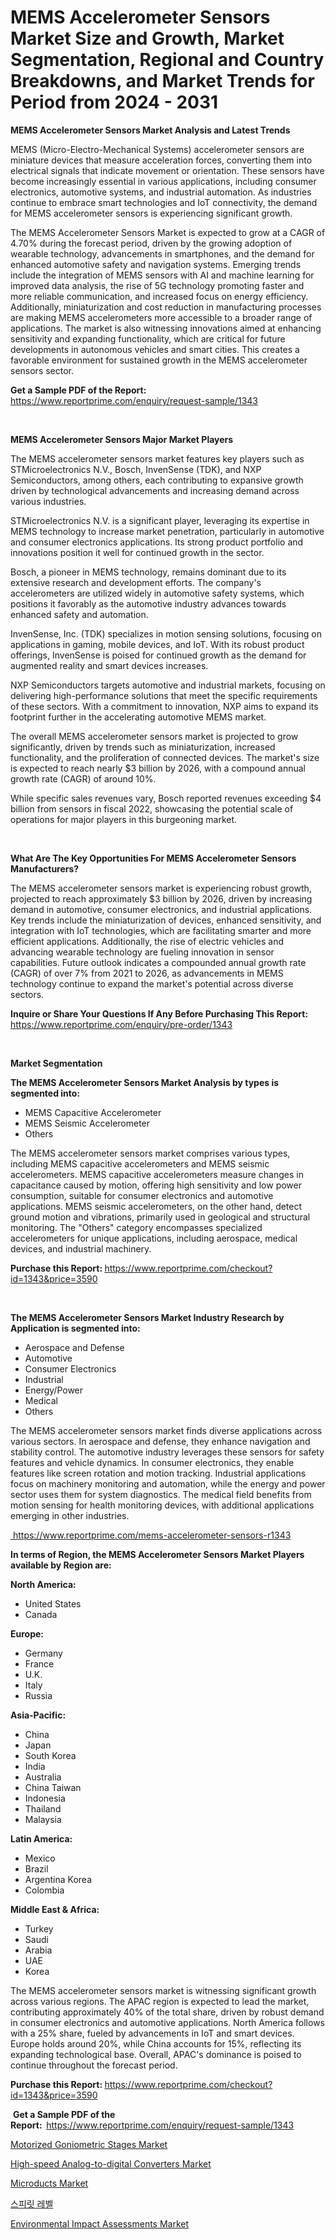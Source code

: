 <p><h1>MEMS Accelerometer Sensors Market Size and Growth, Market Segmentation, Regional and Country Breakdowns, and Market Trends for Period from 2024 -  2031</h1></p><p><strong>MEMS Accelerometer Sensors Market Analysis and Latest Trends</strong></p>
<p><p>MEMS (Micro-Electro-Mechanical Systems) accelerometer sensors are miniature devices that measure acceleration forces, converting them into electrical signals that indicate movement or orientation. These sensors have become increasingly essential in various applications, including consumer electronics, automotive systems, and industrial automation. As industries continue to embrace smart technologies and IoT connectivity, the demand for MEMS accelerometer sensors is experiencing significant growth.</p><p>The MEMS Accelerometer Sensors Market is expected to grow at a CAGR of 4.70% during the forecast period, driven by the growing adoption of wearable technology, advancements in smartphones, and the demand for enhanced automotive safety and navigation systems. Emerging trends include the integration of MEMS sensors with AI and machine learning for improved data analysis, the rise of 5G technology promoting faster and more reliable communication, and increased focus on energy efficiency. Additionally, miniaturization and cost reduction in manufacturing processes are making MEMS accelerometers more accessible to a broader range of applications. The market is also witnessing innovations aimed at enhancing sensitivity and expanding functionality, which are critical for future developments in autonomous vehicles and smart cities. This creates a favorable environment for sustained growth in the MEMS accelerometer sensors sector.</p></p>
<p><strong>Get a Sample PDF of the Report:&nbsp;</strong> <a href="https://www.reportprime.com/enquiry/request-sample/1343">https://www.reportprime.com/enquiry/request-sample/1343</a></p>
<p>&nbsp;</p>
<p><strong>MEMS Accelerometer Sensors Major Market Players</strong></p>
<p><p>The MEMS accelerometer sensors market features key players such as STMicroelectronics N.V., Bosch, InvenSense (TDK), and NXP Semiconductors, among others, each contributing to expansive growth driven by technological advancements and increasing demand across various industries.</p><p>STMicroelectronics N.V. is a significant player, leveraging its expertise in MEMS technology to increase market penetration, particularly in automotive and consumer electronics applications. Its strong product portfolio and innovations position it well for continued growth in the sector.</p><p>Bosch, a pioneer in MEMS technology, remains dominant due to its extensive research and development efforts. The company's accelerometers are utilized widely in automotive safety systems, which positions it favorably as the automotive industry advances towards enhanced safety and automation.</p><p>InvenSense, Inc. (TDK) specializes in motion sensing solutions, focusing on applications in gaming, mobile devices, and IoT. With its robust product offerings, InvenSense is poised for continued growth as the demand for augmented reality and smart devices increases.</p><p>NXP Semiconductors targets automotive and industrial markets, focusing on delivering high-performance solutions that meet the specific requirements of these sectors. With a commitment to innovation, NXP aims to expand its footprint further in the accelerating automotive MEMS market.</p><p>The overall MEMS accelerometer sensors market is projected to grow significantly, driven by trends such as miniaturization, increased functionality, and the proliferation of connected devices. The market's size is expected to reach nearly $3 billion by 2026, with a compound annual growth rate (CAGR) of around 10%.</p><p>While specific sales revenues vary, Bosch reported revenues exceeding $4 billion from sensors in fiscal 2022, showcasing the potential scale of operations for major players in this burgeoning market.</p></p>
<p>&nbsp;</p>
<p><strong>What Are The Key Opportunities For MEMS Accelerometer Sensors Manufacturers?</strong></p>
<p><p>The MEMS accelerometer sensors market is experiencing robust growth, projected to reach approximately $3 billion by 2026, driven by increasing demand in automotive, consumer electronics, and industrial applications. Key trends include the miniaturization of devices, enhanced sensitivity, and integration with IoT technologies, which are facilitating smarter and more efficient applications. Additionally, the rise of electric vehicles and advancing wearable technology are fueling innovation in sensor capabilities. Future outlook indicates a compounded annual growth rate (CAGR) of over 7% from 2021 to 2026, as advancements in MEMS technology continue to expand the market's potential across diverse sectors.</p></p>
<p><strong>Inquire or Share Your Questions If Any Before Purchasing This Report:</strong> <a href="https://www.reportprime.com/enquiry/pre-order/1343">https://www.reportprime.com/enquiry/pre-order/1343</a></p>
<p>&nbsp;</p>
<p><strong>Market Segmentation</strong></p>
<p><strong>The MEMS Accelerometer Sensors Market Analysis by types is segmented into:</strong></p>
<p><ul><li>MEMS Capacitive Accelerometer</li><li>MEMS Seismic Accelerometer</li><li>Others</li></ul></p>
<p><p>The MEMS accelerometer sensors market comprises various types, including MEMS capacitive accelerometers and MEMS seismic accelerometers. MEMS capacitive accelerometers measure changes in capacitance caused by motion, offering high sensitivity and low power consumption, suitable for consumer electronics and automotive applications. MEMS seismic accelerometers, on the other hand, detect ground motion and vibrations, primarily used in geological and structural monitoring. The "Others" category encompasses specialized accelerometers for unique applications, including aerospace, medical devices, and industrial machinery.</p></p>
<p><strong>Purchase this Report:&nbsp;</strong><a href="https://www.reportprime.com/checkout?id=1343&price=3590">https://www.reportprime.com/checkout?id=1343&price=3590</a></p>
<p>&nbsp;</p>
<p><strong>The MEMS Accelerometer Sensors Market Industry Research by Application is segmented into:</strong></p>
<p><ul><li>Aerospace and Defense</li><li>Automotive</li><li>Consumer Electronics</li><li>Industrial</li><li>Energy/Power</li><li>Medical</li><li>Others</li></ul></p>
<p><p>The MEMS accelerometer sensors market finds diverse applications across various sectors. In aerospace and defense, they enhance navigation and stability control. The automotive industry leverages these sensors for safety features and vehicle dynamics. In consumer electronics, they enable features like screen rotation and motion tracking. Industrial applications focus on machinery monitoring and automation, while the energy and power sector uses them for system diagnostics. The medical field benefits from motion sensing for health monitoring devices, with additional applications emerging in other industries.</p></p>
<p><a href="https://www.reportprime.com/mems-accelerometer-sensors-r1343">&nbsp;https://www.reportprime.com/mems-accelerometer-sensors-r1343</a></p>
<p><strong>In terms of Region, the MEMS Accelerometer Sensors Market Players available by Region are:</strong></p>
<p>
    <p> <strong> North America: </strong>
        <ul>
            <li>United States</li>
            <li>Canada</li>
        </ul>
        </p> 
    <p> <strong> Europe: </strong>
        <ul>
            <li>Germany</li>
            <li>France</li>
            <li>U.K.</li>
            <li>Italy</li>
            <li>Russia</li>
        </ul>
        </p> 
    <p> <strong> Asia-Pacific: </strong>
        <ul>
            <li>China</li>
            <li>Japan</li>
            <li>South Korea</li>
            <li>India</li>
            <li>Australia</li>
            <li>China Taiwan</li>
            <li>Indonesia</li>
            <li>Thailand</li>
            <li>Malaysia</li>
        </ul>
        </p> 
    <p> <strong> Latin America: </strong>
        <ul>
            <li>Mexico</li>
            <li>Brazil</li>
            <li>Argentina Korea</li>
            <li>Colombia</li>
        </ul>
        </p> 
    <p> <strong> Middle East & Africa: </strong>
        <ul>
            <li>Turkey</li>
            <li>Saudi</li>
            <li>Arabia</li>
            <li>UAE</li>
            <li>Korea</li>
        </ul>
    </p>
    </p>
<p><p>The MEMS accelerometer sensors market is witnessing significant growth across various regions. The APAC region is expected to lead the market, contributing approximately 40% of the total share, driven by robust demand in consumer electronics and automotive applications. North America follows with a 25% share, fueled by advancements in IoT and smart devices. Europe holds around 20%, while China accounts for 15%, reflecting its expanding technological base. Overall, APAC's dominance is poised to continue throughout the forecast period.</p></p>
<p><strong>Purchase this Report: </strong><a href="https://www.reportprime.com/checkout?id=1343&price=3590">https://www.reportprime.com/checkout?id=1343&price=3590</a></p>
<p>&nbsp;<strong>Get a Sample PDF of the Report:&nbsp;&nbsp;</strong><a href="https://www.reportprime.com/enquiry/request-sample/1343">https://www.reportprime.com/enquiry/request-sample/1343</a></p>
<p><strong></strong></p>
<p><p><a href="https://issuu.com/reportprime-2/docs/motorized-goniometric-stages-market_d1973e21eb04d0">Motorized Goniometric Stages Market</a></p><p><a href="https://issuu.com/reportprime-2/docs/high-speed-analog-to-digital-conver_8a56a2ed9fcda3">High-speed Analog-to-digital Converters Market</a></p><p><a href="https://github.com/juniordelafrance/Market-Research-Report-List-4/blob/main/microducts-market.md">Microducts Market</a></p><p><a href="https://medium.com/@marielesch2023/%EC%88%98%EC%A4%80%EA%B8%B0-%EC%8B%9C%EC%9E%A5-%EC%97%AD%ED%95%99-%ED%83%90%EC%83%89-2024%EB%85%84%EB%B6%80%ED%84%B0-2031%EB%85%84%EA%B9%8C%EC%A7%80-%EC%88%98%EC%A4%80%EA%B8%B0-%EC%8B%9C%EC%9E%A5%EC%9D%98-%EC%88%98%EC%9D%B5-%EB%B6%84%EC%84%9D-%EB%B0%8F-%EC%84%B1%EC%9E%A5-%EC%A0%84%EB%A7%9D-aaabf373f138">스피릿 레벨</a></p><p><a href="https://medium.com/@peterm12562/future-ready-strategic-insights-into-the-global-environmental-impact-assessments-market-f4038c0969af">Environmental Impact Assessments Market</a></p></p>